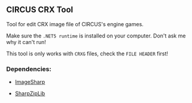## CIRCUS CRX Tool

Tool for edit CRX image file of CIRCUS's engine games.

Make sure the `.NET5 runtime` is installed on your computer. Don't ask me why it can't run!

This tool is only works with `CRXG` files, check the `FILE HEADER` first!

### Dependencies:

+ [ImageSharp](https://github.com/SixLabors/ImageSharp)

+ [SharpZipLib](https://github.com/icsharpcode/SharpZipLib)

